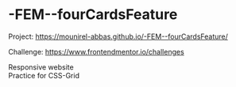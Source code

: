 # -FEM--fourCardsFeature
Project: https://mounirel-abbas.github.io/-FEM--fourCardsFeature/

Challenge: https://www.frontendmentor.io/challenges

Responsive website  
Practice for CSS-Grid

